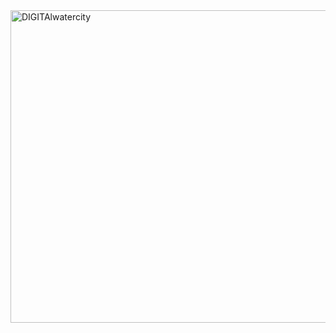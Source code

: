 
  <a href="https://geo-jobe.com/how-to/free-with-maplapse-for-acgis-online/" target="_blank" rel="noreferrer">
    <img align = "right" src="https://www.digital-water.city/wp-content/uploads/2020/03/iStock-1146418702.jpg" alt="DIGITAlwatercity" width="1000" height="500"//>
  </a>

